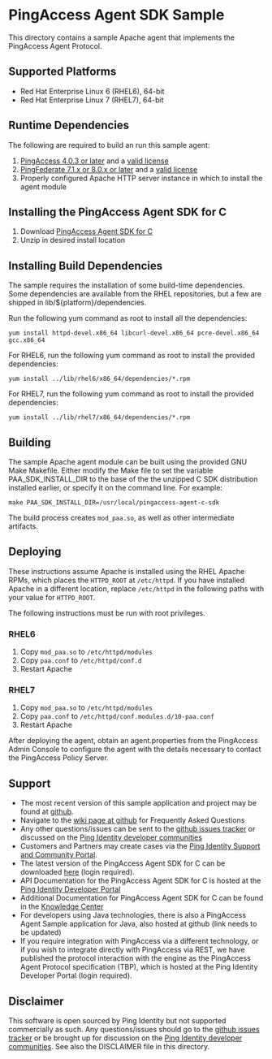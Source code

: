 # PingAccess Agent SDK Sample #

This directory contains a sample Apache agent that implements the PingAccess
Agent Protocol.

## Supported Platforms ##

- Red Hat Enterprise Linux 6 (RHEL6), 64-bit
- Red Hat Enterprise Linux 7 (RHEL7), 64-bit

## Runtime Dependencies ##

The following are required to build an run this sample agent:

1. [PingAccess 4.0.3 or later](https://www.pingidentity.com/en/products/downloads/pingaccess.html)
and a [valid license](https://developer.pingidentity.com/en/connect.html)
2. [PingFederate 7.1.x or 8.0.x or later](https://www.pingidentity.com/en/products/downloads/pingfederate.html)
and a [valid license](https://developer.pingidentity.com/en/connect.html)
3. Properly configured Apache HTTP server instance in which to install the agent module

## Installing the PingAccess Agent SDK for C ##

1. Download [PingAccess Agent SDK for C](https://www.pingidentity.com/en/products/downloads/pingaccess.html)
2. Unzip in desired install location

## Installing Build Dependencies ##

The sample requires the installation of some build-time dependencies. Some 
dependencies are available from the RHEL repositories, but a few are shipped
in lib/${platform}/dependencies.

Run the following yum command as root to install all the dependencies:

    yum install httpd-devel.x86_64 libcurl-devel.x86_64 pcre-devel.x86_64 gcc.x86_64

For RHEL6, run the following yum command as root to install the provided dependencies:

    yum install ../lib/rhel6/x86_64/dependencies/*.rpm

For RHEL7, run the following yum command as root to install the provided dependencies:

    yum install ../lib/rhel7/x86_64/dependencies/*.rpm

## Building ##

The sample Apache agent module can be built using the provided GNU Make
Makefile. Either modify the Make file to set the variable PAA_SDK_INSTALL_DIR to the base of the
the unzipped C SDK distribution installed earlier, or specify it on the command line. For example:

    make PAA_SDK_INSTALL_DIR=/usr/local/pingaccess-agent-c-sdk

The build process creates ``mod_paa.so``, as well as other intermediate artifacts.

## Deploying ##

These instructions assume Apache is installed using the RHEL Apache RPMs, which
places the ``HTTPD_ROOT`` at ``/etc/httpd``. If you have installed Apache in a
different location, replace ``/etc/httpd`` in the following paths with your
value for ``HTTPD_ROOT``.

The following instructions must be run with root privileges.

### RHEL6 ###

1. Copy ``mod_paa.so`` to ``/etc/httpd/modules``
2. Copy ``paa.conf`` to ``/etc/httpd/conf.d``
3. Restart Apache

### RHEL7 ###

1. Copy ``mod_paa.so`` to ``/etc/httpd/modules``
2. Copy ``paa.conf`` to ``/etc/httpd/conf.modules.d/10-paa.conf``
3. Restart Apache

After deploying the agent, obtain an agent.properties from the PingAccess Admin
Console to configure the agent with the details necessary to contact the
PingAccess Policy Server.

## Support ##

- The most recent version of this sample application and project may be found at [github](https://github.com/pingidentity/pa-agent-c-sdk-sample-apache).
- Navigate to the [wiki page at github](https://github.com/pingidentity/pa-agent-c-sdk-sample-apache/wiki) for Frequently Asked Questions
- Any other questions/issues can be sent to the [github issues tracker](https://github.com/pingidentity/pa-agent-c-sdk-sample-apache/issues) or discussed on the [Ping Identity developer communities](https://community.pingidentity.com/collaborate)
- Customers and Partners may create cases via the [Ping Identity Support and Community Portal](https://ping.force.com/Support/Case_Create_Public).
- The latest version of the PingAccess Agent SDK for C can be downloaded [here](https://www.pingidentity.com/en/products/downloads/pingaccess.html) (login required).
- API Documentation for the PingAccess Agent SDK for C is hosted at the [Ping Identity Developer Portal](https://developer.pingidentity.com/content/dam/developer/documentation/pingaccess/agent-c-sdk/1.0.1/index.html)
- Additional Documentation for PingAccess Agent SDK for C can be found in the [Knowledge Center](https://documentation.pingidentity.com/pingaccess/pa40/index.shtml#pa_c_Agent_SDK_Preface.html)
- For developers using Java technologies, there is also a PingAccess Agent Sample application for Java, also hosted at github (link needs to be updated)
- If you require integration with PingAccess via a different technology, or if you wish to integrate directly with PingAccess via REST, we have published the protocol interaction with the engine as the PingAccess Agent Protocol specification (TBP), which is hosted at the Ping Identity Developer Portal (login required).

## Disclaimer ##
This software is open sourced by Ping Identity but not supported commercially as such. Any questions/issues
should go to the [github issues tracker](https://github.com/pingidentity/pa-agent-c-sdk-sample-apache/issues) or be brought up
for discussion on the [Ping Identity developer communities](https://community.pingidentity.com/collaborate). See also the DISCLAIMER file in this directory.